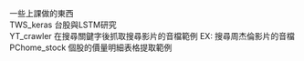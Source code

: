一些上課做的東西<br>
TWS_keras 台股與LSTM研究<br>
YT_crawler 在搜尋關鍵字後抓取搜尋影片的音檔範例 EX: 搜尋周杰倫影片的音檔<br>
PChome_stock 個股的價量明細表格提取範例<br>


